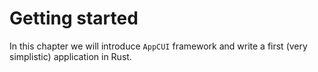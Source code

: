 # Getting started

In this chapter we will introduce `AppCUI` framework and write a
first (very simplistic) application in Rust.